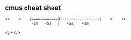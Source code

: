 cmus cheat sheet
----------------


    <<    <    |============O------------------|    >    >>
                -1m   -5s   |   +5s    +1m

  <home> <z>   <left> <,>  <i> <right> <.>         <b>  <end>
  <g>                                                   <G>


